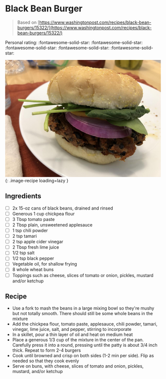 # Black Bean Burger

> Based on [https://www.washingtonpost.com/recipes/black-bean-burgers/15322/](https://www.washingtonpost.com/recipes/black-bean-burgers/15322/)

<!-- {cts} rating=5; (User can specify rating on scale of 1-5) -->

Personal rating: :fontawesome-solid-star: :fontawesome-solid-star: :fontawesome-solid-star: :fontawesome-solid-star: :fontawesome-solid-star:

<!-- {cte} -->

<!-- {cts} name_image=black_bean_burger.jpeg; (User can specify image name) -->

![black_bean_burger.jpeg](./black_bean_burger.jpeg){: .image-recipe loading=lazy }

<!-- {cte} -->

## Ingredients

- [ ] 2x 15-oz cans of black beans, drained and rinsed
- [ ] Generous 1 cup chickpea flour
- [ ] 3 Tbsp tomato paste
- [ ] 2 Tbsp plain, unsweetened applesauce
- [ ] 1 tsp chili powder
- [ ] 2 tsp tamari
- [ ] 2 tsp apple cider vinegar
- [ ] 2 Tbsp fresh lime juice
- [ ] 1/2 tsp salt
- [ ] 1/2 tsp black pepper
- [ ] Vegetable oil, for shallow frying
- [ ] 8 whole wheat buns
- [ ] Toppings such as cheese, slices of tomato or onion, pickles, mustard and/or ketchup

## Recipe

- Use a fork to mash the beans in a large mixing bowl so they're mushy but not totally smooth. There should still be some whole beans in the mixture
- Add the chickpea flour, tomato paste, applesauce, chili powder, tamari, vinegar, lime juice, salt, and pepper, stirring to incorporate
- In a skillet, pour a thin layer of oil and heat on medium heat
- Place a generous 1/3 cup of the mixture in the center of the pan. Carefully press it into a round, pressing until the patty is about 3/4 inch thick. Repeat to form 2-4 burgers
- Cook until browned and crisp on both sides (1-2 min per side). Flip as needed so that they cook evenly
- Serve on buns, with cheese, slices of tomato and onion, pickles, mustard, and/or ketchup
